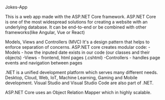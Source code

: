 Jokes-App

This is a web app made with the ASP.NET Core framework.
ASP.NET Core is one of the most widespread solutions for creating a website with an underlying database.
It can be end-to-end or be combined with other frameworks(like Angular, Vue or React)

Models, Views and Controllers (MVC)
It's a design pattern that helps to enforce separation of concerns.
ASP.NET core creates modular code:
-Models - how the inputed date exists in our code (our classes and their objects)
-Views - frontend, html pages (.cshtml)
-Controllers - handles page events and navigation between pages

.NET is a unified development platform which serves many different needs. Desktop, Cloud, Web, IoT, Machine Learning, Gaming and Mobile development. Visual Studio and Visual Studio Code are also part of .NET.

ASP.NET Core uses an Object Relation Mapper which in highly scalable.
